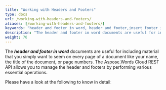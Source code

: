 ```yaml
---
title: "Working with Headers and Footers"
type: docs
url: /working-with-headers-and-footers/
aliases: [/working-with-headers-and-footers/]
keywords: "header and footer in word, header and footer,insert footer in wordheader and footer designs for microsoft word, in word 2016, "
description: "The header and footer in word documents are useful for including material that you simply want to seem on every page of a document like your name, the title of the document, or page numbers."
weight: 70
---
```


The ***header and footer in word*** documents are useful for including material that you simply want to seem on every page of a document like your name, the title of the document, or page numbers. The Aspose.Words Cloud REST API allows you to manage the header and footers by performing various essential operations.

Please have a look at the following to know in detail:


